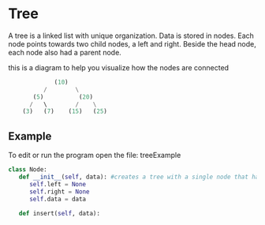 # Tree


A tree is a linked list with unique organization. Data is stored in nodes. 
Each node points towards two child nodes, a left and right. Beside the head node, each node also had a parent node.

this is a diagram to help you visualize how the nodes are connected
```python
             (10)
          /        \
       (5)          (20)
      /   \        /    \
    (3)   (7)    (15)   (25)
```
## Example
To edit or run the program open the file: treeExample
```python
class Node:
   def __init__(self, data): #creates a tree with a single node that has empty children nodes. 
      self.left = None
      self.right = None
      self.data = data

   def insert(self, data):

```
